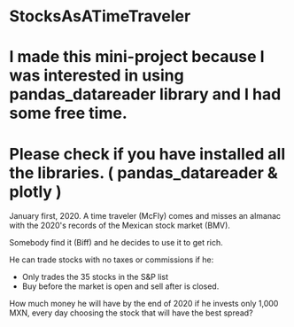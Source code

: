 # StocksAsATimeTraveler

# I made this mini-project because I was interested in using pandas_datareader library and I had some free time.
# Please check if you have installed all the libraries. ( pandas_datareader & plotly )

January first, 2020. A time traveler (McFly) comes and misses an almanac with the 2020's records of the Mexican stock market (BMV).  

Somebody find it (Biff) and he decides to use it to get rich.  

He can trade stocks with no taxes or commissions if he:  
* Only trades the 35 stocks in the S&P list 
* Buy before the market is open and sell after is closed. 

How much money he will have by the end of 2020 if he invests only 1,000 MXN, every day choosing the stock that will have the best spread?
